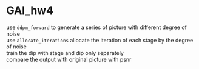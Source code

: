 # GAI_hw4
use `ddpm_forward` to generate a series of picture with different degree of noise  
use `allocate_iterations` allocate the iteration of each stage by the degree of noise  
train the dip with stage and dip only separately  
compare the output with original picture with psnr  
